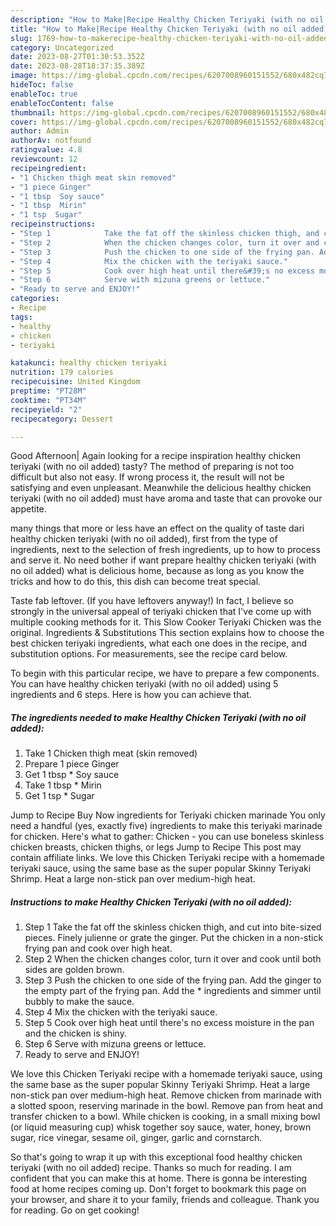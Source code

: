 ```yaml
---
description: "How to Make|Recipe Healthy Chicken Teriyaki (with no oil added) {That is Special"
title: "How to Make|Recipe Healthy Chicken Teriyaki (with no oil added) {That is Special"
slug: 1769-how-to-makerecipe-healthy-chicken-teriyaki-with-no-oil-added-that-is-special
category: Uncategorized
date: 2023-08-27T01:30:53.352Z
date: 2023-08-28T18:37:35.389Z
image: https://img-global.cpcdn.com/recipes/6207008960151552/680x482cq70/healthy-chicken-teriyaki-with-no-oil-added-recipe-main-photo.jpg
hideToc: false
enableToc: true
enableTocContent: false
thumbnail: https://img-global.cpcdn.com/recipes/6207008960151552/680x482cq70/healthy-chicken-teriyaki-with-no-oil-added-recipe-main-photo.jpg
cover: https://img-global.cpcdn.com/recipes/6207008960151552/680x482cq70/healthy-chicken-teriyaki-with-no-oil-added-recipe-main-photo.jpg
author: Admin
authorAv: notfound
ratingvalue: 4.8
reviewcount: 12
recipeingredient:
- "1 Chicken thigh meat skin removed"
- "1 piece Ginger"
- "1 tbsp  Soy sauce"
- "1 tbsp  Mirin"
- "1 tsp  Sugar"
recipeinstructions:
- "Step 1            Take the fat off the skinless chicken thigh, and cut into bite-sized pieces. Finely julienne or grate the ginger. Put the chicken in a non-stick frying pan and cook over high heat."
- "Step 2            When the chicken changes color, turn it over and cook until both sides are golden brown."
- "Step 3            Push the chicken to one side of the frying pan. Add the ginger to the empty part of the frying pan. Add the * ingredients and simmer until bubbly to make the sauce."
- "Step 4            Mix the chicken with the teriyaki sauce."
- "Step 5            Cook over high heat until there&#39;s no excess moisture in the pan and the chicken is shiny."
- "Step 6            Serve with mizuna greens or lettuce."
- "Ready to serve and ENJOY!"
categories:
- Recipe
tags:
- healthy
- chicken
- teriyaki

katakunci: healthy chicken teriyaki 
nutrition: 179 calories
recipecuisine: United Kingdom
preptime: "PT28M"
cooktime: "PT34M"
recipeyield: "2"
recipecategory: Dessert

---
```



Good Afternoon| Again looking for a recipe inspiration healthy chicken teriyaki (with no oil added) tasty? The method of preparing is not too difficult but also not easy. If wrong process it, the result will not be satisfying and even unpleasant. Meanwhile the delicious healthy chicken teriyaki (with no oil added) must have aroma and taste that can provoke our appetite.






many things that more or less have an effect on the quality of taste dari healthy chicken teriyaki (with no oil added), first from the type of ingredients, next to the selection of fresh ingredients, up to how to process and serve it. No need bother if want prepare healthy chicken teriyaki (with no oil added) what is delicious home, because as long as you know the tricks and how to do this, this dish can become treat  special.


Taste fab leftover. (If you have leftovers anyway!) In fact, I believe so strongly in the universal appeal of teriyaki chicken that I&#39;ve come up with multiple cooking methods for it. This Slow Cooker Teriyaki Chicken was the original. Ingredients &amp; Substitutions This section explains how to choose the best chicken teriyaki ingredients, what each one does in the recipe, and substitution options. For measurements, see the recipe card below.


To begin with this particular recipe, we have to prepare a few components. You can have healthy chicken teriyaki (with no oil added) using 5 ingredients and 6 steps. Here is how you can achieve that.

<!--inarticleads1-->

##### The ingredients needed to make Healthy Chicken Teriyaki (with no oil added):

1. Take 1 Chicken thigh meat (skin removed)
1. Prepare 1 piece Ginger
1. Get 1 tbsp * Soy sauce
1. Take 1 tbsp * Mirin
1. Get 1 tsp * Sugar


Jump to Recipe Buy Now ingredients for Teriyaki chicken marinade You only need a handful (yes, exactly five) ingredients to make this teriyaki marinade for chicken. Here&#39;s what to gather: Chicken - you can use boneless skinless chicken breasts, chicken thighs, or legs Jump to Recipe This post may contain affiliate links. We love this Chicken Teriyaki recipe with a homemade teriyaki sauce, using the same base as the super popular Skinny Teriyaki Shrimp. Heat a large non-stick pan over medium-high heat. 

<!--inarticleads2-->

##### Instructions to make Healthy Chicken Teriyaki (with no oil added):

1. Step 1            Take the fat off the skinless chicken thigh, and cut into bite-sized pieces. Finely julienne or grate the ginger. Put the chicken in a non-stick frying pan and cook over high heat.
1. Step 2            When the chicken changes color, turn it over and cook until both sides are golden brown.
1. Step 3            Push the chicken to one side of the frying pan. Add the ginger to the empty part of the frying pan. Add the * ingredients and simmer until bubbly to make the sauce.
1. Step 4            Mix the chicken with the teriyaki sauce.
1. Step 5            Cook over high heat until there&#39;s no excess moisture in the pan and the chicken is shiny.
1. Step 6            Serve with mizuna greens or lettuce.
1. Ready to serve and ENJOY!

We love this Chicken Teriyaki recipe with a homemade teriyaki sauce, using the same base as the super popular Skinny Teriyaki Shrimp. Heat a large non-stick pan over medium-high heat. Remove chicken from marinade with a slotted spoon, reserving marinade in the bowl. Remove pan from heat and transfer chicken to a bowl. While chicken is cooking, in a small mixing bowl (or liquid measuring cup) whisk together soy sauce, water, honey, brown sugar, rice vinegar, sesame oil, ginger, garlic and cornstarch. 

So that's going to wrap it up with this exceptional food healthy chicken teriyaki (with no oil added) recipe. Thanks so much for reading. I am confident that you can make this at home. There is gonna be interesting food at home recipes coming up. Don't forget to bookmark this page on your browser, and share it to your family, friends and colleague. Thank you for reading. Go on get cooking!
